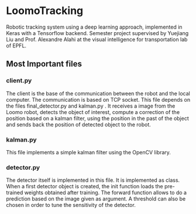 # LoomoTracking
Robotic tracking system using a deep learning approach, implemented in Keras with a Tensorflow backend. Semester project supervised by Yuejiang Liu and Prof. Alexandre Alahi at the visual intelligence for transportation lab of EPFL.

## Most Important files

### client.py

The client is the base of the communication between the robot and the local computer. The communication is based on TCP socket. This file depends on the files final_detector.py and kalman.py . It receives a image from the Loomo robot, detects the object of interest, compute a correction of the position based on a kalman filter, using the position in the past of the object and sends back the position of detected object to the robot. 

### kalman.py

This file implements a simple kalman filter using the OpenCV library.

### detector.py 

The detector itself is implemented in this file. It is implemented as class. When a first detector object is created, the init function loads the pre-trained weights obtained after training. The forward function allows to do a prediction based on the image given as argument. A threshold can also be chosen in order to tune the sensitivity of the detector. 
